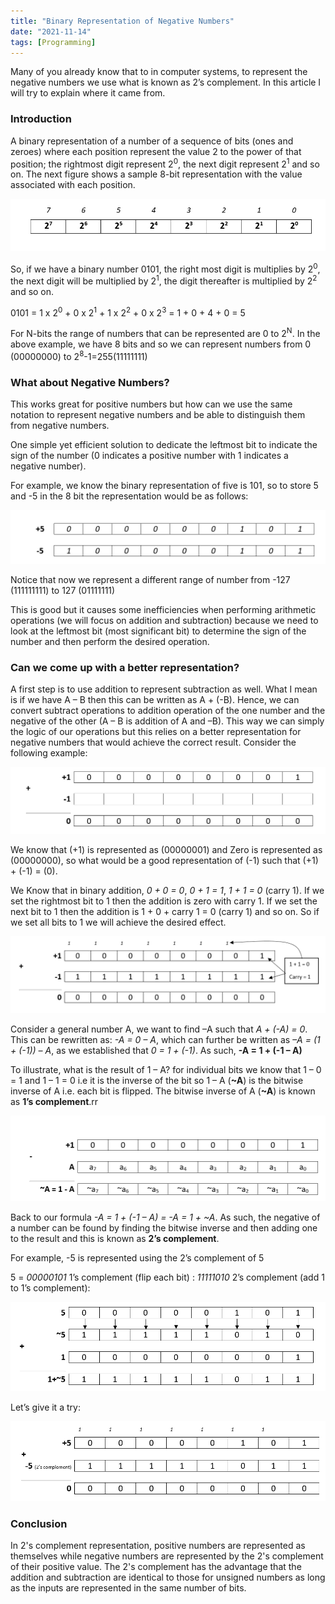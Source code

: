 ```yaml
---
title: "Binary Representation of Negative Numbers"
date: "2021-11-14"
tags: [Programming]
---
```

Many of you already know that to in computer systems, to represent the negative numbers we use what is known as 2’s complement. In this article I will try to explain where it came from.

<!--more-->

### Introduction

A binary representation of a number of a sequence of bits (ones and zeroes) where each position represent the value 2 to the power of that position; the rightmost digit represent 2<sup>0</sup>, the next digit represent 2<sup>1</sup> and so on. The next figure shows a sample 8-bit representation with the value associated with each position.

![binary-representation](/images/binary-representation/binary-representation.png)

So, if we have a binary number 0101, the right most digit is multiplies by 2<sup>0</sup>, the next digit will be multiplied by 2<sup>1</sup>, the digit thereafter is multiplied by 2<sup>2</sup> and so on.

0101 = 1 x 2<sup>0</sup> + 0 x 2<sup>1</sup> + 1 x 2<sup>2</sup> + 0 x 2<sup>3</sup> = 1 + 0 + 4 + 0 = 5

For N-bits the range of numbers that can be represented are 0 to 2<sup>N</sup>. In the above example, we have 8 bits and so we can represent numbers from 0 (00000000) to 2<sup>8</sup>-1=255(11111111)

### What about Negative Numbers?

This works great for positive numbers but how can we use the same notation to represent negative numbers and be able to distinguish them from negative numbers.

One simple yet efficient solution to dedicate the leftmost bit to indicate the sign of the number (0 indicates a positive number with 1 indicates a negative number).

For example, we know the binary representation of five is 101, so to store 5 and -5 in the 8 bit the representation would be as follows:

![negative-five-basic-representation](/images/binary-representation/positive_negative_five_basic.png)

Notice that now we represent a different range of number from -127 (111111111) to 127 (01111111)

This is good but it causes some inefficiencies when performing arithmetic operations (we will focus on addition and subtraction) because we need to look at the leftmost bit (most significant bit) to determine the sign of the number and then perform the desired operation.

### Can we come up with a better representation?

A first step is to use addition to represent subtraction as well. What I mean is if we have A – B then this can be written as A + (-B). Hence, we can convert subtract operations to addition operation of the one number and the negative of the other (A – B is addition of A and –B). This way we can simply the logic of our operations but this relies on a better representation for negative numbers that would achieve the correct result. Consider the following example:

![good-representation-negative-one](/images/binary-representation/positive_negative_one_unknown.png)

We know that (+1) is represented as (00000001) and Zero is represented as (00000000), so what would be a good representation of (-1) such that (+1) + (-1) = (0).

We Know that in binary addition, *0 + 0 = 0*, *0 + 1 = 1*, *1 + 1 = 0* (carry 1). If we set the rightmost bit to 1 then the addition is zero with carry 1. If we set the next bit to 1 then the addition is 1 + 0 + carry 1 = 0 (carry 1) and so on. So if we set all bits to 1 we will achieve the desired effect.

![good-representation-negative-one](/images/binary-representation/positive_negative_one_solved.png)

Consider a general number A, we want to find –A such that *A + (-A) = 0*. This can be rewritten as: *-A = 0 – A*, which can further be written as *–A = (1 + (-1)) – A*, as we established that *0 = 1 + (-1)*. As such, **-A = 1 + (-1 – A)**

To illustrate, what is the result of 1 – A? for individual bits we know that 1 – 0 = 1 and 1 – 1 = 0 i.e it is the inverse of the bit so 1 – A (**~A**) is the bitwise inverse of A i.e. each bit is flipped. The bitwise inverse of A (**~A**) is known as **1’s complement**.rr

![good-representation-general](/images/binary-representation/negative_a_example.png)

Back to our formula *-A = 1 + (-1 – A) = -A = 1 + ~A*. As such, the negative of a number can be found by finding the bitwise inverse and then adding one to the result and this is known as **2’s complement**.

For example, -5 is represented using the 2’s complement of 5

5 = *00000101*
1’s complement (flip each bit) : *11111010*
2’s complement (add 1 to 1’s complement):

![tows-complement-example](/images/binary-representation/five_twos_complement.png)

Let’s give it a try:

![using-twos-complement-example](/images/binary-representation/twos_complement_example.png)

### Conclusion

In 2's complement representation, positive numbers are represented as themselves while negative numbers are represented by the 2's complement of their positive value. The 2's complement has the advantage that the addition and subtraction are identical to those for unsigned numbers as long as the inputs are represented in the same number of bits.
